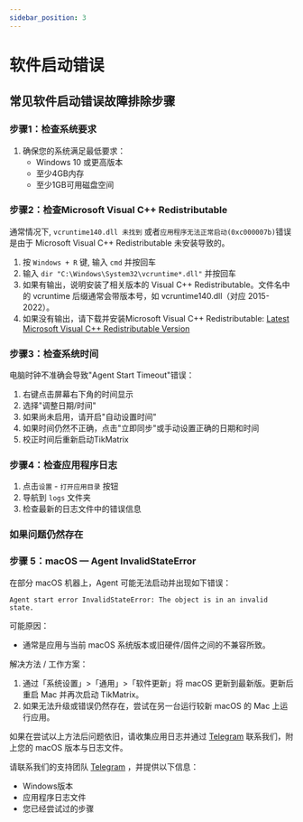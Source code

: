 ```yaml
---
sidebar_position: 3
---
```


# 软件启动错误

## 常见软件启动错误故障排除步骤

### 步骤1：检查系统要求

1. 确保您的系统满足最低要求：
   - Windows 10 或更高版本
   - 至少4GB内存
   - 至少1GB可用磁盘空间

### 步骤2：检查Microsoft Visual C++ Redistributable

通常情况下, `vcruntime140.dll 未找到` 或者`应用程序无法正常启动(0xc000007b)`错误是由于 Microsoft Visual C++ Redistributable 未安装导致的。

1. 按 `Windows + R` 键, 输入 `cmd` 并按回车
2. 输入 `dir "C:\Windows\System32\vcruntime*.dll"` 并按回车
3. 如果有输出，说明安装了相关版本的 Visual C++ Redistributable。文件名中的 vcruntime 后缀通常会带版本号，如 vcruntime140.dll（对应 2015-2022）。
4. 如果没有输出，请下载并安装Microsoft Visual C++ Redistributable: [Latest Microsoft Visual C++ Redistributable Version](https://learn.microsoft.com/en-us/cpp/windows/latest-supported-vc-redist?view=msvc-170)

### 步骤3：检查系统时间

电脑时钟不准确会导致"Agent Start Timeout"错误：

1. 右键点击屏幕右下角的时间显示
2. 选择"调整日期/时间"
3. 如果尚未启用，请开启"自动设置时间"
4. 如果时间仍然不正确，点击"立即同步"或手动设置正确的日期和时间
5. 校正时间后重新启动TikMatrix

### 步骤4：检查应用程序日志

1. 点击`设置` - `打开应用目录` 按钮
2. 导航到 `logs` 文件夹
3. 检查最新的日志文件中的错误信息

### 如果问题仍然存在

### 步骤 5：macOS — Agent InvalidStateError

在部分 macOS 机器上，Agent 可能无法启动并出现如下错误：

```text
Agent start error InvalidStateError: The object is in an invalid state.
```

可能原因：

- 通常是应用与当前 macOS 系统版本或旧硬件/固件之间的不兼容所致。

解决方法 / 工作方案：

1. 通过「系统设置」>「通用」>「软件更新」将 macOS 更新到最新版。更新后重启 Mac 并再次启动 TikMatrix。
2. 如果无法升级或错误仍然存在，尝试在另一台运行较新 macOS 的 Mac 上运行应用。

如果在尝试以上方法后问题依旧，请收集应用日志并通过 [Telegram](https://t.me/tikmatrix_support) 联系我们，附上您的 macOS 版本与日志文件。

请联系我们的支持团队 [Telegram](https://t.me/tikmatrix_support) ，并提供以下信息：

- Windows版本
- 应用程序日志文件
- 您已经尝试过的步骤
